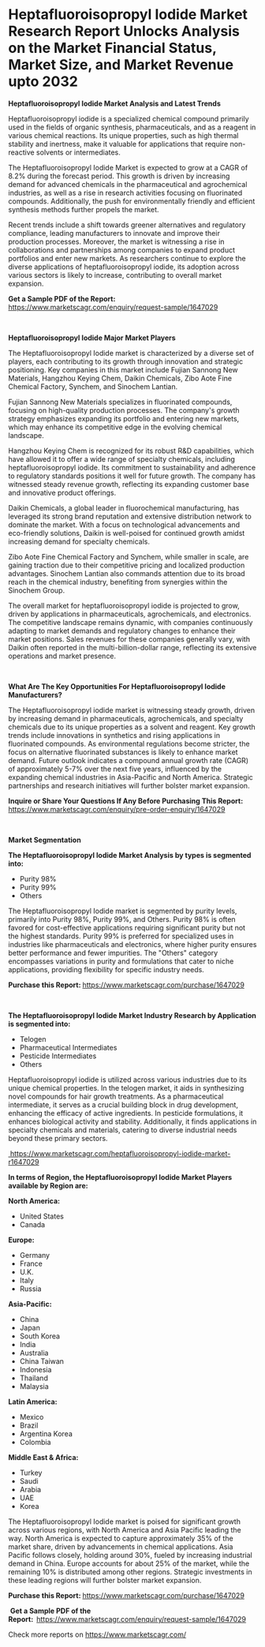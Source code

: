<p><h1>Heptafluoroisopropyl Iodide Market Research Report Unlocks Analysis on the Market Financial Status, Market Size, and Market Revenue upto 2032</h1></p><p><strong>Heptafluoroisopropyl Iodide Market Analysis and Latest Trends</strong></p>
<p><p>Heptafluoroisopropyl iodide is a specialized chemical compound primarily used in the fields of organic synthesis, pharmaceuticals, and as a reagent in various chemical reactions. Its unique properties, such as high thermal stability and inertness, make it valuable for applications that require non-reactive solvents or intermediates. </p><p>The Heptafluoroisopropyl Iodide Market is expected to grow at a CAGR of 8.2% during the forecast period. This growth is driven by increasing demand for advanced chemicals in the pharmaceutical and agrochemical industries, as well as a rise in research activities focusing on fluorinated compounds. Additionally, the push for environmentally friendly and efficient synthesis methods further propels the market. </p><p>Recent trends include a shift towards greener alternatives and regulatory compliance, leading manufacturers to innovate and improve their production processes. Moreover, the market is witnessing a rise in collaborations and partnerships among companies to expand product portfolios and enter new markets. As researchers continue to explore the diverse applications of heptafluoroisopropyl iodide, its adoption across various sectors is likely to increase, contributing to overall market expansion.</p></p>
<p><strong>Get a Sample PDF of the Report:&nbsp;</strong> <a href="https://www.marketscagr.com/enquiry/request-sample/1647029?utm_campaign=2180&utm_medium=2&utm_source=Github&utm_content=ia&utm_term=31012025&utm_id=heptafluoroisopropyl-iodide">https://www.marketscagr.com/enquiry/request-sample/1647029</a></p>
<p>&nbsp;</p>
<p><strong>Heptafluoroisopropyl Iodide Major Market Players</strong></p>
<p><p>The Heptafluoroisopropyl Iodide market is characterized by a diverse set of players, each contributing to its growth through innovation and strategic positioning. Key companies in this market include Fujian Sannong New Materials, Hangzhou Keying Chem, Daikin Chemicals, Zibo Aote Fine Chemical Factory, Synchem, and Sinochem Lantian.</p><p>Fujian Sannong New Materials specializes in fluorinated compounds, focusing on high-quality production processes. The company's growth strategy emphasizes expanding its portfolio and entering new markets, which may enhance its competitive edge in the evolving chemical landscape.</p><p>Hangzhou Keying Chem is recognized for its robust R&D capabilities, which have allowed it to offer a wide range of specialty chemicals, including heptafluoroisopropyl iodide. Its commitment to sustainability and adherence to regulatory standards positions it well for future growth. The company has witnessed steady revenue growth, reflecting its expanding customer base and innovative product offerings.</p><p>Daikin Chemicals, a global leader in fluorochemical manufacturing, has leveraged its strong brand reputation and extensive distribution network to dominate the market. With a focus on technological advancements and eco-friendly solutions, Daikin is well-poised for continued growth amidst increasing demand for specialty chemicals.</p><p>Zibo Aote Fine Chemical Factory and Synchem, while smaller in scale, are gaining traction due to their competitive pricing and localized production advantages. Sinochem Lantian also commands attention due to its broad reach in the chemical industry, benefiting from synergies within the Sinochem Group.</p><p>The overall market for heptafluoroisopropyl iodide is projected to grow, driven by applications in pharmaceuticals, agrochemicals, and electronics. The competitive landscape remains dynamic, with companies continuously adapting to market demands and regulatory changes to enhance their market positions. Sales revenues for these companies generally vary, with Daikin often reported in the multi-billion-dollar range, reflecting its extensive operations and market presence.</p></p>
<p>&nbsp;</p>
<p><strong>What Are The Key Opportunities For Heptafluoroisopropyl Iodide Manufacturers?</strong></p>
<p><p>The Heptafluoroisopropyl iodide market is witnessing steady growth, driven by increasing demand in pharmaceuticals, agrochemicals, and specialty chemicals due to its unique properties as a solvent and reagent. Key growth trends include innovations in synthetics and rising applications in fluorinated compounds. As environmental regulations become stricter, the focus on alternative fluorinated substances is likely to enhance market demand. Future outlook indicates a compound annual growth rate (CAGR) of approximately 5-7% over the next five years, influenced by the expanding chemical industries in Asia-Pacific and North America. Strategic partnerships and research initiatives will further bolster market expansion.</p></p>
<p><strong>Inquire or Share Your Questions If Any Before Purchasing This Report:</strong> <a href="https://www.marketscagr.com/enquiry/pre-order-enquiry/1647029?utm_campaign=2180&utm_medium=2&utm_source=Github&utm_content=ia&utm_term=31012025&utm_id=heptafluoroisopropyl-iodide">https://www.marketscagr.com/enquiry/pre-order-enquiry/1647029</a></p>
<p>&nbsp;</p>
<p><strong>Market Segmentation</strong></p>
<p><strong>The Heptafluoroisopropyl Iodide Market Analysis by types is segmented into:</strong></p>
<p><ul><li>Purity 98%</li><li>Purity 99%</li><li>Others</li></ul></p>
<p><p>The Heptafluoroisopropyl Iodide market is segmented by purity levels, primarily into Purity 98%, Purity 99%, and Others. Purity 98% is often favored for cost-effective applications requiring significant purity but not the highest standards. Purity 99% is preferred for specialized uses in industries like pharmaceuticals and electronics, where higher purity ensures better performance and fewer impurities. The "Others" category encompasses variations in purity and formulations that cater to niche applications, providing flexibility for specific industry needs.</p></p>
<p><strong>Purchase this Report:&nbsp;</strong><a href="https://www.marketscagr.com/purchase/1647029?utm_campaign=2180&utm_medium=2&utm_source=Github&utm_content=ia&utm_term=31012025&utm_id=heptafluoroisopropyl-iodide">https://www.marketscagr.com/purchase/1647029</a></p>
<p>&nbsp;</p>
<p><strong>The Heptafluoroisopropyl Iodide Market Industry Research by Application is segmented into:</strong></p>
<p><ul><li>Telogen</li><li>Pharmaceutical Intermediates</li><li>Pesticide Intermediates</li><li>Others</li></ul></p>
<p><p>Heptafluoroisopropyl iodide is utilized across various industries due to its unique chemical properties. In the telogen market, it aids in synthesizing novel compounds for hair growth treatments. As a pharmaceutical intermediate, it serves as a crucial building block in drug development, enhancing the efficacy of active ingredients. In pesticide formulations, it enhances biological activity and stability. Additionally, it finds applications in specialty chemicals and materials, catering to diverse industrial needs beyond these primary sectors.</p></p>
<p><a href="https://www.marketscagr.com/heptafluoroisopropyl-iodide-market-r1647029?utm_campaign=2180&utm_medium=2&utm_source=Github&utm_content=ia&utm_term=31012025&utm_id=heptafluoroisopropyl-iodide">&nbsp;https://www.marketscagr.com/heptafluoroisopropyl-iodide-market-r1647029</a></p>
<p><strong>In terms of Region, the Heptafluoroisopropyl Iodide Market Players available by Region are:</strong></p>
<p>
    <p> <strong> North America: </strong>
        <ul>
            <li>United States</li>
            <li>Canada</li>
        </ul>
        </p> 
    <p> <strong> Europe: </strong>
        <ul>
            <li>Germany</li>
            <li>France</li>
            <li>U.K.</li>
            <li>Italy</li>
            <li>Russia</li>
        </ul>
        </p> 
    <p> <strong> Asia-Pacific: </strong>
        <ul>
            <li>China</li>
            <li>Japan</li>
            <li>South Korea</li>
            <li>India</li>
            <li>Australia</li>
            <li>China Taiwan</li>
            <li>Indonesia</li>
            <li>Thailand</li>
            <li>Malaysia</li>
        </ul>
        </p> 
    <p> <strong> Latin America: </strong>
        <ul>
            <li>Mexico</li>
            <li>Brazil</li>
            <li>Argentina Korea</li>
            <li>Colombia</li>
        </ul>
        </p> 
    <p> <strong> Middle East & Africa: </strong>
        <ul>
            <li>Turkey</li>
            <li>Saudi</li>
            <li>Arabia</li>
            <li>UAE</li>
            <li>Korea</li>
        </ul>
    </p>
    </p>
<p><p>The Heptafluoroisopropyl Iodide market is poised for significant growth across various regions, with North America and Asia Pacific leading the way. North America is expected to capture approximately 35% of the market share, driven by advancements in chemical applications. Asia Pacific follows closely, holding around 30%, fueled by increasing industrial demand in China. Europe accounts for about 25% of the market, while the remaining 10% is distributed among other regions. Strategic investments in these leading regions will further bolster market expansion.</p></p>
<p><strong>Purchase this Report: </strong><a href="https://www.marketscagr.com/purchase/1647029?utm_campaign=2180&utm_medium=2&utm_source=Github&utm_content=ia&utm_term=31012025&utm_id=heptafluoroisopropyl-iodide">https://www.marketscagr.com/purchase/1647029</a></p>
<p>&nbsp;<strong>Get a Sample PDF of the Report:&nbsp;&nbsp;</strong><a href="https://www.marketscagr.com/enquiry/request-sample/1647029?utm_campaign=2180&utm_medium=2&utm_source=Github&utm_content=ia&utm_term=31012025&utm_id=heptafluoroisopropyl-iodide">https://www.marketscagr.com/enquiry/request-sample/1647029</a></p>
<p><strong></strong></p>
<p>Check more reports on <a href="https://www.marketscagr.com/?utm_campaign=2180&utm_medium=2&utm_source=Github&utm_content=ia&utm_term=31012025&utm_id=heptafluoroisopropyl-iodide">https://www.marketscagr.com/</a></p>